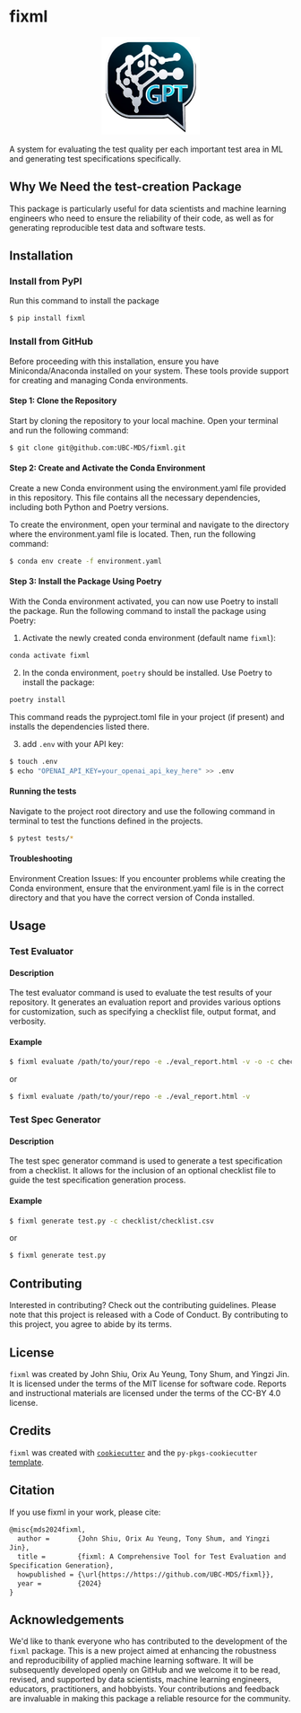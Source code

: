 # fixml

<p align="center">
    <img src="./img/logo.png?raw=true" width="175" height="175">
</p>


A system for evaluating the test quality per each important test area in ML and generating test specifications specifically.

## Why We Need the test-creation Package

This package is particularly useful for data scientists and machine learning engineers who need to ensure the reliability of their code, as well as for generating reproducible test data and software tests.

## Installation

### Install from PyPI

Run this command to install the package

```bash
$ pip install fixml
```

### Install from GitHub

Before proceeding with this installation, ensure you have Miniconda/Anaconda installed on your system. These tools provide support for creating and managing Conda environments.

#### Step 1: Clone the Repository

Start by cloning the repository to your local machine. Open your terminal and run the following command:

```bash
$ git clone git@github.com:UBC-MDS/fixml.git
```

#### Step 2: Create and Activate the Conda Environment

Create a new Conda environment using the environment.yaml file provided in this repository. This file contains all the necessary dependencies, including both Python and Poetry versions.

To create the environment, open your terminal and navigate to the directory where the environment.yaml file is located. Then, run the following command:

```bash
$ conda env create -f environment.yaml
```

#### Step 3: Install the Package Using Poetry

With the Conda environment activated, you can now use Poetry to install the package. Run the following command to install the package using Poetry:

1. Activate the newly created conda environment (default name `fixml`):

```bash
conda activate fixml
```

2. In the conda environment, `poetry` should be installed. Use Poetry to install the package:

```bash
poetry install
```

This command reads the pyproject.toml file in your project (if present) and installs the dependencies listed there.

3. add `.env` with your API key:

```bash
$ touch .env
$ echo "OPENAI_API_KEY=your_openai_api_key_here" >> .env
```

#### Running the tests
Navigate to the project root directory and use the following command in terminal to test the functions defined in the projects. 

``` bash
$ pytest tests/*
```

#### Troubleshooting
Environment Creation Issues: If you encounter problems while creating the Conda environment, ensure that the environment.yaml file is in the correct directory and that you have the correct version of Conda installed.

## Usage

### Test Evaluator

#### Description
The test evaluator command is used to evaluate the test results of your repository. It generates an evaluation report and provides various options for customization, such as specifying a checklist file, output format, and verbosity.

#### Example

```bash
$ fixml evaluate /path/to/your/repo -e ./eval_report.html -v -o -c checklist/checklist.csv
```

or
```bash
$ fixml evaluate /path/to/your/repo -e ./eval_report.html -v
```

### Test Spec Generator

#### Description
The test spec generator command is used to generate a test specification from a checklist. It allows for the inclusion of an optional checklist file to guide the test specification generation process.


#### Example
```bash
$ fixml generate test.py -c checklist/checklist.csv
```

or
```bash
$ fixml generate test.py

```

## Contributing

Interested in contributing? Check out the contributing guidelines. Please note that this project is released with a Code of Conduct. By contributing to this project, you agree to abide by its terms.

## License

`fixml` was created by John Shiu, Orix Au Yeung, Tony Shum, and Yingzi Jin. It is licensed under the terms of the MIT license for software code. Reports and instructional materials are licensed under the terms of the CC-BY 4.0 license.

## Credits

`fixml` was created with [`cookiecutter`](https://cookiecutter.readthedocs.io/en/latest/) and the `py-pkgs-cookiecutter` [template](https://github.com/py-pkgs/py-pkgs-cookiecutter).

## Citation

If you use fixml in your work, please cite:

```
@misc{mds2024fixml,
  author =       {John Shiu, Orix Au Yeung, Tony Shum, and Yingzi Jin},
  title =        {fixml: A Comprehensive Tool for Test Evaluation and Specification Generation},
  howpublished = {\url{https://https://github.com/UBC-MDS/fixml}},
  year =         {2024}
}
```

## Acknowledgements

We'd like to thank everyone who has contributed to the development of the `fixml` package. This is a new project aimed at enhancing the robustness and reproducibility of applied machine learning software. It will be subsequently developed openly on GitHub and we welcome it to be read, revised, and supported by data scientists, machine learning engineers, educators, practitioners, and hobbyists. Your contributions and feedback are invaluable in making this package a reliable resource for the community.

